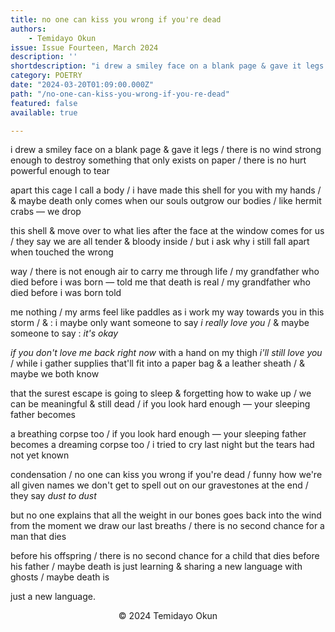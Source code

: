 ```yaml
---
title: no one can kiss you wrong if you're dead
authors:
    - Temidayo Okun
issue: Issue Fourteen, March 2024
description: ''
shortdescription: "i drew a smiley face on a blank page & gave it legs / there is no wind strong enough to destroy something that only exists on paper / there is no hurt powerful enough to tear <p>apart this cage I call a body / i have made this shell for you with my hands / & maybe death only comes when our souls outgrow our bodies / like hermit crabs — we drop</p>"
category: POETRY
date: "2024-03-20T01:09:00.000Z"
path: "/no-one-can-kiss-you-wrong-if-you-re-dead"
featured: false
available: true

---
```


i drew a smiley face on a blank page & gave it legs / there is no wind strong enough to destroy something that only exists on paper / there is no hurt powerful enough to tear

apart this cage I call a body / i have made this shell for you with my hands / & maybe death only comes when our souls outgrow our bodies / like hermit crabs — we drop 

this shell & move over to what lies after the face at the window comes for us / they say we are all tender & bloody inside / but i ask why i still fall apart when touched the wrong 

way / there is not enough air to carry me through life / my grandfather who died before i was born — told me that death is real / my grandfather who died before i was born told 

me nothing / my arms feel like paddles as i work my way towards you in this storm / & : i maybe only want someone to say *i really love you* / & maybe someone to say : *it's okay* 

*if you don't love me back right now* with a hand on my thigh *i'll still love you* / while i gather supplies that'll fit into a paper bag & a leather sheath / & maybe we both know 

that the surest escape is going to sleep & forgetting how to wake up / we can be meaningful & still dead / if you look hard enough — your sleeping father becomes 

a breathing corpse too / if you look hard enough — your sleeping father becomes a dreaming corpse too / i tried to cry last night but the tears had not yet known 

condensation / no one can kiss you wrong if you're dead / funny how we're all given names we don't get to spell out on our gravestones at the end / they say *dust to dust* 

but no one explains that all the weight in our bones goes back into the wind from the moment we draw our last breaths / there is no second chance for a man that dies 

before his offspring / there is no second chance for a child that dies before his father / maybe death is just learning & sharing a new language with ghosts / maybe death is 

just a new language. 




<p style="text-align: center;">© 2024 Temidayo Okun</p>

